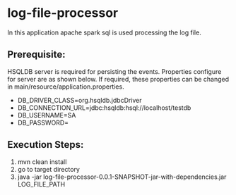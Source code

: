 # log-file-processor
In this application apache spark sql is used processing the log file.

## Prerequisite:
  HSQLDB server is required for persisting the events. Properties configure for server are as shown below. If required, these properties can be changed in main/resource/application.properties.
  
  * DB_DRIVER_CLASS=org.hsqldb.jdbcDriver
  * DB_CONNECTION_URL=jdbc:hsqldb:hsql://localhost/testdb
  * DB_USERNAME=SA
  * DB_PASSWORD=

## Execution Steps:
  1. mvn clean install
  2. go to target directory
  3. java -jar log-file-processor-0.0.1-SNAPSHOT-jar-with-dependencies.jar LOG_FILE_PATH
